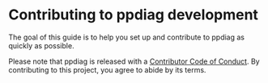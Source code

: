 # Contributing to ppdiag development

The goal of this guide is to help you set up and contribute to ppdiag as 
quickly as possible. 

Please note that ppdiag is released with a [Contributor Code of Conduct](CODE_OF_CONDUCT.md). By contributing to this project, 
you agree to abide by its terms.
